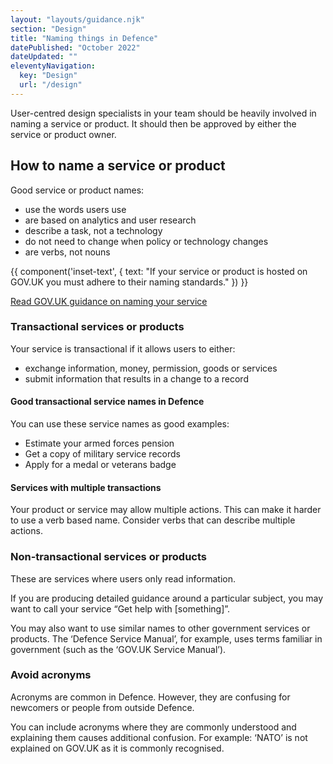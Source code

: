 ```yaml
---
layout: "layouts/guidance.njk"
section: "Design"
title: "Naming things in Defence"
datePublished: "October 2022"
dateUpdated: ""
eleventyNavigation:
  key: "Design"
  url: "/design"
---
```


User-centred design specialists in your team should be heavily involved in naming a service or product. It should then be approved by either the service or product owner.

## How to name a service or product

Good service or product names:

- use the words users use
- are based on analytics and user research
- describe a task, not a technology
- do not need to change when policy or technology changes
- are verbs, not nouns

{{ component('inset-text', {
  text: "If your service or product is hosted on GOV.UK you must adhere to their naming standards."
}) }}

[Read GOV.UK guidance on naming your service](https://www.gov.uk/service-manual/design/naming-your-service)

### Transactional services or products

Your service is transactional if it allows users to either:

- exchange information, money, permission, goods or services
- submit information that results in a change to a record

#### Good transactional service names in Defence

You can use these service names as good examples:

- Estimate your armed forces pension
- Get a copy of military service records
- Apply for a medal or veterans badge

#### Services with multiple transactions

Your product or service may allow multiple actions. This can make it harder to use a verb based name. Consider verbs that can describe multiple actions.

### Non-transactional services or products

These are services where users only read information.

If you are producing detailed guidance around a particular subject, you may want to call your service “Get help with [something]”.

You may also want to use similar names to other government services or products. The ‘Defence Service Manual’, for example, uses terms familiar in government (such as the ‘GOV.UK Service Manual’).

### Avoid acronyms

Acronyms are common in Defence. However, they are confusing for newcomers or people from outside Defence.

You can include acronyms where they are commonly understood and explaining them causes additional confusion. For example: ‘NATO’ is not explained on GOV.UK as it is commonly recognised.